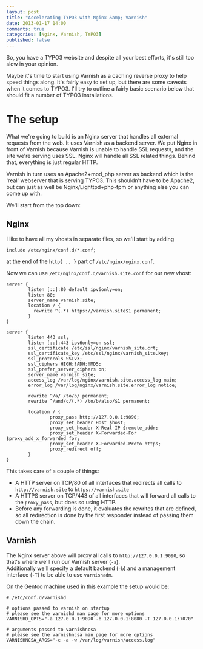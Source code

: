 ```yaml
---
layout: post
title: "Accelerating TYPO3 with Nginx &amp; Varnish"
date: 2013-01-17 14:00
comments: true
categories: [Nginx, Varnish, TYPO3]
published: false
---
```


So, you have a TYPO3 website and despite all your best efforts, it's still too slow in your opinion.

Maybe it's time to start using Varnish as a caching reverse proxy to help speed things along. It's fairly easy to set up, but there are some caveats when it comes to TYPO3. I'll try to outline a fairly basic scenario below that should fit a number of TYPO3 installations.

# The setup

What we're going to build is an Nginx server that handles all external requests from the web. It uses Varnish as a backend server. We put Nginx in front of Varnish because Varnish is unable to handle SSL requests, and the site we're serving uses SSL.
Nginx will handle all SSL related things. Behind that, everything is just regular HTTP.

Varnish in turn uses an Apache2+mod_php server as backend which is the 'real' webserver that is serving TYPO3. This shouldn't have to be Apache2, but can just as well be Nginx/Lighttpd+php-fpm or anything else you can come up with. 

<!-- more -->
We'll start from the top down:

## Nginx

I like to have all my vhosts in separate files, so we'll start by adding
``` nginx
include /etc/nginx/conf.d/*.conf;
```	
at the end of the `http{ .. }` part of `/etc/nginx/nginx.conf`. 

Now we can use `/etc/nginx/conf.d/varnish.site.conf` for our new vhost:

``` nginx
server {
        listen [::]:80 default ipv6only=on;
        listen 80;
        server_name varnish.site;
        location / {
          rewrite ^(.*) https://varnish.site$1 permanent;
        }
}

server {
        listen 443 ssl;
        listen [::]:443 ipv6only=on ssl;
        ssl_certificate /etc/ssl/nginx/varnish_site.crt;
        ssl_certificate_key /etc/ssl/nginx/varnish_site.key;
        ssl_protocols SSLv3;
        ssl_ciphers HIGH:!ADH:!MD5;
        ssl_prefer_server_ciphers on;
        server_name varnish_site;
        access_log /var/log/nginx/varnish.site.access_log main;
        error_log /var/log/nginx/varnish.site.error_log notice;
    
        rewrite ^/a/ /to/b/ permanent;
        rewrite ^/and/c/(.*) /to/b/also/$1 permanent;

  		location / {
                proxy_pass http://127.0.0.1:9090;
                proxy_set_header Host $host;
                proxy_set_header X-Real-IP $remote_addr;
                proxy_set_header X-Forwarded-For $proxy_add_x_forwarded_for;
                proxy_set_header X-Forwarded-Proto https;
                proxy_redirect off;
        }
}
```

This takes care of a couple of things:

 * A HTTP server on TCP/80 of all interfaces that redirects all calls to `http://varnish.site` to `https://varnish.site`
 * A HTTPS server on TCP/443 of all interfaces that will forward all calls to the `proxy_pass`, but does so using HTTP.
 * Before any forwarding is done, it evaluates the rewrites that are defined, so all redirection is done by the first responder instead of passing them down the chain.  

 
## Varnish

The Nginx server above will proxy all calls to `http://127.0.0.1:9090`, so that's where we'll run our Varnish server (`-a`).  
Additionally we'll specify a default backend (`-b`) and a management interface (`-T`) to be able to use `varnishadm`.

On the Gentoo machine used in this example the setup would be: 

``` 
# /etc/conf.d/varnishd

# options passed to varnish on startup
# please see the varnishd man page for more options
VARNISHD_OPTS="-a 127.0.0.1:9090 -b 127.0.0.1:8080 -T 127.0.0.1:7070"

# arguments passed to varnishncsa
# please see the varnishncsa man page for more options
VARNISHNCSA_ARGS="-c -a -w /var/log/varnish/access.log"                                                                  
```
